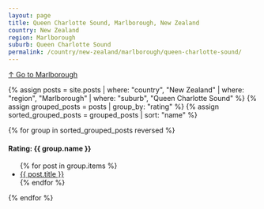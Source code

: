 ```yaml
---
layout: page
title: Queen Charlotte Sound, Marlborough, New Zealand
country: New Zealand
region: Marlborough
suburb: Queen Charlotte Sound
permalink: /country/new-zealand/marlborough/queen-charlotte-sound/
---
```

[↑ Go to Marlborough](/country/new-zealand/marlborough/)

{% assign posts = site.posts | where: "country", "New Zealand" | where: "region", "Marlborough" | where: "suburb", "Queen Charlotte Sound" %}
{% assign grouped_posts = posts | group_by: "rating" %}
{% assign sorted_grouped_posts = grouped_posts | sort: "name" %}

{% for group in sorted_grouped_posts reversed %}
  <h4>Rating: {{ group.name }}</h4>
  <ul>
    {% for post in group.items %}
      <li><a href="{{ post.url }}">{{ post.title }}</a></li>
    {% endfor %}
  </ul>
{% endfor %}
